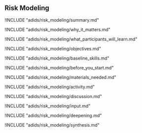 
##  Risk Modeling

<!-- ![](images/capacity_assessment.png "") -->

!INCLUDE "adids/risk_modeling/summary.md"

<!-- Why The Topic Matters -->

!INCLUDE "adids/risk_modeling/why_it_matters.md"

<!--  What Participants Will Learn -->

!INCLUDE "adids/risk_modeling/what_participants_will_learn.md"

<!-- Objectives {.sidebar} -->

!INCLUDE "adids/risk_modeling/objectives.md"

<!-- Baseline Skills -->

!INCLUDE "adids/risk_modeling/baseline_skills.md"

<!-- Before you Start -->

!INCLUDE "adids/risk_modeling/before_you_start.md"

<!-- Materials Needed -->

!INCLUDE "adids/risk_modeling/materials_needed.md"

<!--Activity {.activity} -->

!INCLUDE "adids/risk_modeling/activity.md"

<!--Discussion -->

!INCLUDE "adids/risk_modeling/discussion.md"

<!-- Input -->

!INCLUDE "adids/risk_modeling/input.md"

<!-- Deepening -->

!INCLUDE "adids/risk_modeling/deepening.md"

<!--Synthesis {.synthesis} -->

!INCLUDE "adids/risk_modeling/synthesis.md"
